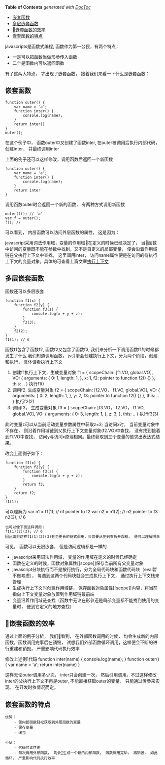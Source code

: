 <!-- START doctoc generated TOC please keep comment here to allow auto update -->
<!-- DON'T EDIT THIS SECTION, INSTEAD RE-RUN doctoc TO UPDATE -->
**Table of Contents**  *generated with [DocToc](https://github.com/thlorenz/doctoc)*

- [嵌套函数](#%E5%B5%8C%E5%A5%97%E5%87%BD%E6%95%B0)
- [多层嵌套函数](#%E5%A4%9A%E5%B1%82%E5%B5%8C%E5%A5%97%E5%87%BD%E6%95%B0)
- [嵌套函数的效率](#%08%E5%B5%8C%E5%A5%97%E5%87%BD%E6%95%B0%E7%9A%84%E6%95%88%E7%8E%87)
- [嵌套函数的特点](#%E5%B5%8C%E5%A5%97%E5%87%BD%E6%95%B0%E7%9A%84%E7%89%B9%E7%82%B9)

<!-- END doctoc generated TOC please keep comment here to allow auto update -->

javascripts是函数式编程, 函数作为第一公民，有两个特点：

- 一是可以把函数当做形参传入函数
- 二个是函数内可以返回函数

有了这两大特点， 才出现了嵌套函数， 接着我们来看一下什么是嵌套函数：

## 嵌套函数


    function outer() {
        var name = 'a';
        function inter() {
            console.log(name);
        }
        return inter()
    }
    outer();
在这个例子中， 函数outer中又创建了函数inter, 在outer被调用后执行内部代码， 创建inter， 并最终调用inter

上面的例子还可以这样修改，调用函数后返回一个新函数

    function outer() {
        var name = 'a';
        function inter() {
            console.log(name);
        }
        return inter
    }

调用函数outer时会返回一个新的函数， 有两种方式调用新函数

    outer()(); // 'a'
    var f = outer();
    f(); //
可以看到， 内层函数可以访问外层函数的属性， 这是因为：

javascript采用词法作用域，变量的作用域在定义的时候已经决定了， 当函数中访问的变量既不能在参数中找到，又不是自定义的局部变量， 便会沿着作用域链在父执行上下文中查找， 这里调用inter， 访问name属性便是在访问的符执行上下文的变量对象。具体的可查看上篇文章[执行上下文](./执行上下文.md)

## 多层嵌套函数
函数还可以多层嵌套

    function f1(x) {
        function f2(y) {
            function f3(z) {
                console.log(x + y + z);
            }
            f3(3);
        }
        f2(2);
    }
    f1(1); // 6

函数f1包含了函数f2, 函数f2又包含了函数f3, 我们来分析一下调用函数f1的时候都发生了什么
我们知道调用函数， js引擎会创建执行上下文，分为两个阶段，创建和执行， 具体请看[执行上下文](./执行上下文.md)
1. 创建f1执行上下文，生成变量对象
    f1 = {
        scopeChain: [f1.VO, global.VO],
        VO: {
            arguments: {
                0: 1,
                length: 1,
            },
            x: 1,
            f2: pointer to function f2() {}
        },
        this: ..
    }
    执行f1()
2. 调用f2, 生成变量对象
    f2 = {
        scopeChain: [f2.VO， f1.VO, global.VO],
        VO: {
            arguments: {
                0: 2,
                length: 1,
            },
            y: 2,
            f3: pointer to function f2() {}
        },
        this: ..
    }
    执行f2(2)
3. 调用f3， 生成变量对象
    f3 = {
        scopeChain: [f3.VO， f2.VO， f1.VO, global.VO],
        VO: {
            arguments: {
                0: 3,
                length: 1,
            },
            z: 3,
        },
        this: ..
    }
    执行f3(3)

此时变量z可以从当前活动变量参数属性中获取z=3; 当访问x时， 当前变量对象中不存在， 则沿着作用域链到父执行上下文变量对象(f2.VO)中查找， 没有找到接着到f1.VO中查找， 访问y与访问x原理相同。最终获取到三个变量的值求出表达式结果。

改变上面例子如下：

    function f1(x) {
        function f2(y) {
            function f3(z) {
                console.log(x + y + z);
            }
            return f3;
        }
        return f2;
    }
    f1(1); 
    
可以理解为
    var n1 = f1(1); // n1 pointer to f2
    var n2 = n1(2); // n2 pointer to f3
    n2(3); // 6

    也可以像下面这样调用：
    f1(1)(2)(3); // 6
    因此面对这样f1(1)(2)(3)甚至更长的链式调用，只需要从左到右拆开观察， 便可以理解明白

可见， 函数可以无限嵌套， 但是访问逻辑都是一样的
- javascript采用词法作用域， 变量的作用域在定义的时候已经确定
- 函数在定义的时候，函数对象属性[[scope]]保存当前所有父变量对象
- javascript分块执行而不是按行执行，分为全局代码块和函数代码块（eval暂不做考虑）， 每遇到这两个代码块就会生成执行上下文， 通过执行上下文栈来管理
- 生成执行上下文时创建作用域链， 保存函数对象属性[[scope]]内容，将当前指向上下文变量对象放置到作用域链最前端
- 变量沿着作用域链查找（函数中无论在形參还是局部变量都不能找到使用的变量时， 便到它定义的地方查找）

## 嵌套函数的效率
通过上面的例子分析， 我们看到， 在外部函数调用的时候， 均会生成新的内部函数，函数调用完事后在销毁， 试想我们外部函数循环调用，这样便会不断的进行重建和销毁， 严重影响代码执行效率

修改上述例1代码
    function inter(name) {
        console.log(name);
    }
    function outer() {
        var name = 'a';
        return inter(name)
    }

这样无论outer调用多少次， inter只会创建一次， 然后引用调用。不过这样修改inter的父执行上下文不再是outer, 不能直接获取outer的变量， 只能通过传參来实现。 在开发时依情况而定。

## 嵌套函数的特点

    优势：
        - 使内部函数轻松获取到外层函数的变量
        - 保存变量
        - 闭包

    不足：
        - 代码可读性差
        - 每次调用外部函数， 均会生成一个新的内部函数， 函数调用完毕， 再销毁， 如此循环， 严重影响代码执行效率





